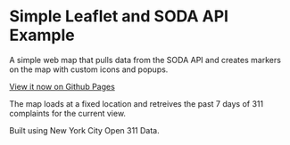 Simple Leaflet and SODA API Example
===================================

A simple web map that pulls data from the SODA API and creates markers on the map with custom icons and popups.

[View it now on Github Pages](http://jalberque.github.io/soda-leaflet/)

The map loads at a fixed location and retreives the past 7 days of 311 complaints for the current view.  

Built using New York City Open 311 Data.
